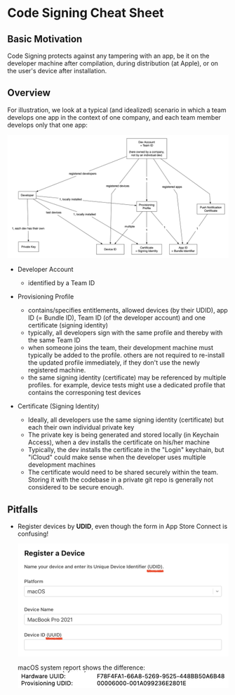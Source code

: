 # Code Signing Cheat Sheet

## Basic Motivation

Code Signing protects against any tampering with an app, be it on the developer machine after compilation, during distribution (at Apple), or on the user's device after installation.

## Overview

For illustration, we look at a typical (and idealized) scenario in which a team develops one app in the context of one company, and each team member develops only that one app:

![](code-signing/Code_Signing_Fuckery.jpg)

* Developer Account
    * identified by a Team ID

* Provisioning Profile
    * contains/specifies entitlements, allowed devices (by their UDID), app ID (= Bundle ID), Team ID (of the developer account) and one certificate (signing identity)
    * typically, all developers sign with the same profile and thereby with the same Team ID
    * when someone joins the team, their development machine must typically be added to the profile. others are not required to re-install the updated profile immediately, if they don't use the newly registered machine.
    * the same signing identity (certificate) may be referenced by multiple profiles. for example, device tests might use a dedicated profile that contains the corresponing test devices

* Certificate (Signing Identity)
    * Ideally, all developers use the same signing identity (certificate) but each their own individual private key
    * The private key is being generated and stored locally (in Keychain Access), when a dev installs the certificate on his/her machine
    * Typically, the dev installs the certificate in the "Login" keychain, but "iCloud" could make sense when the developer uses multiple development machines
    * The certificate would need to be shared securely within the team. Storing it with the codebase in a private git repo is generally not considered to be secure enough.


## Pitfalls

* Register devices by **UDID**, even though the form in App Store Connect is confusing!

    ![](code-signing/use-udid.png)

	macOS system report shows the difference:
	![](code-signing/uuid-vs-udid.png)